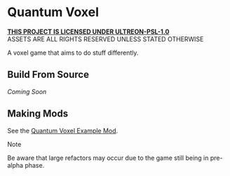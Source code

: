 # Quantum Voxel
**[THIS PROJECT IS LICENSED UNDER ULTREON-PSL-1.0](LICENSE.md)**  
ASSETS ARE ALL RIGHTS RESERVED UNLESS STATED OTHERWISE

A voxel game that aims to do stuff differently.

## Build From Source
*Coming Soon* <!--Or maybe not? Who knows lmao-->

## Making Mods
See the [Quantum Voxel Example Mod](https://github.com/Ultreon/quantum-voxel-example-mod).
> [!Note]
> Be aware that large refactors may occur due to the game still being in pre-alpha phase.
